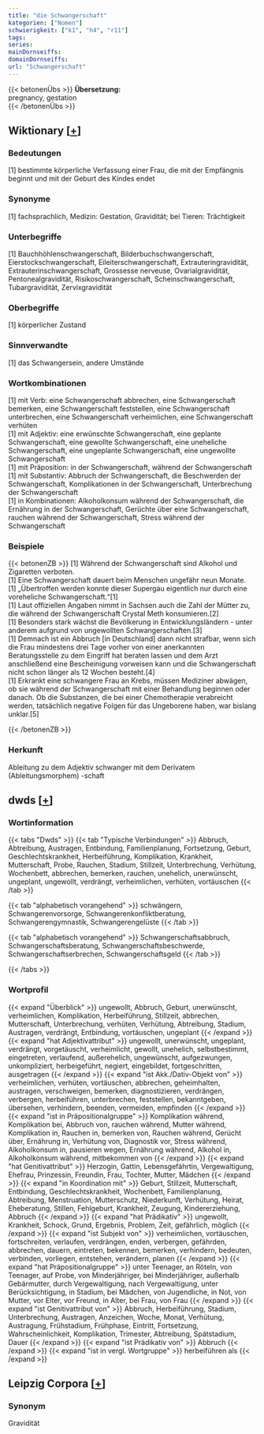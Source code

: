 ```yaml
---
title: "die Schwangerschaft"
kategorien: ["Nomen"]
schwierigkeit: ["k1", "h4", "r11"]
tags:
series:
mainDornseiffs:
domainDornseiffs:
url: "Schwangerschaft"
---
```


{{< betonenÜbs >}}
**Übersetzung:**  
pregnancy, gestation  
{{< /betonenÜbs >}}

## Wiktionary [[+](https://de.wiktionary.org/wiki/Schwangerschaft)]

### Bedeutungen
[1] bestimmte körperliche Verfassung einer Frau, die mit der Empfängnis beginnt und mit der Geburt des Kindes endet  

### Synonyme
[1] fachsprachlich, Medizin: Gestation, Gravidität; bei Tieren: Trächtigkeit  

### Unterbegriffe
[1] Bauchhöhlenschwangerschaft, Bilderbuchschwangerschaft, Eierstockschwangerschaft, Eileiterschwangerschaft, Extrauteringravidität, Extrauterinschwangerschaft, Grossesse nerveuse, Ovarialgravidität, Pentonealgravidität, Risikoschwangerschaft, Scheinschwangerschaft, Tubargravidität, Zervixgravidität  

### Oberbegriffe
[1] körperlicher Zustand  

### Sinnverwandte
[1] das Schwangersein, andere Umstände  

### Wortkombinationen
[1] mit Verb: eine Schwangerschaft abbrechen, eine Schwangerschaft bemerken, eine Schwangerschaft feststellen, eine Schwangerschaft unterbrechen, eine Schwangerschaft verheimlichen, eine Schwangerschaft verhüten  
[1] mit Adjektiv: eine erwünschte Schwangerschaft, eine geplante Schwangerschaft, eine gewollte Schwangerschaft, eine uneheliche Schwangerschaft, eine ungeplante Schwangerschaft, eine ungewollte Schwangerschaft  
[1] mit Präposition: in der Schwangerschaft, während der Schwangerschaft  
[1] mit Substantiv: Abbruch der Schwangerschaft, die Beschwerden der Schwangerschaft, Komplikationen in der Schwangerschaft, Unterbrechung der Schwangerschaft  
[1] in Kombinationen: Alkoholkonsum während der Schwangerschaft, die Ernährung in der Schwangerschaft, Gerüchte über eine Schwangerschaft, rauchen während der Schwangerschaft, Stress während der Schwangerschaft  

### Beispiele
{{< betonenZB >}}
[1] Während der Schwangerschaft sind Alkohol und Zigaretten verboten.  
[1] Eine Schwangerschaft dauert beim Menschen ungefähr neun Monate.  
[1] „Übertroffen werden konnte dieser Supergau eigentlich nur durch eine voreheliche Schwangerschaft.“[1]  
[1] Laut offiziellen Angaben nimmt in Sachsen auch die Zahl der Mütter zu, die während der Schwangerschaft Crystal Meth konsumieren.[2]  
[1] Besonders stark wächst die Bevölkerung in Entwicklungsländern - unter anderem aufgrund von ungewollten Schwangerschaften.[3]  
[1] Demnach ist ein Abbruch [in Deutschland] dann nicht strafbar, wenn sich die Frau mindestens drei Tage vorher von einer anerkannten Beratungsstelle zu dem Eingriff hat beraten lassen und dem Arzt anschließend eine Bescheinigung vorweisen kann und die Schwangerschaft nicht schon länger als 12 Wochen besteht.[4]  
[1] Erkrankt eine schwangere Frau an Krebs, müssen Mediziner abwägen, ob sie während der Schwangerschaft mit einer Behandlung beginnen oder danach. Ob die Substanzen, die bei einer Chemotherapie verabreicht werden, tatsächlich negative Folgen für das Ungeborene haben, war bislang unklar.[5]  

{{< /betonenZB >}}
### Herkunft
Ableitung zu dem Adjektiv schwanger mit dem Derivatem (Ableitungsmorphem) -schaft  



## dwds [[+](https://www.dwds.de/wb/Schwangerschaft)]

### Wortinformation
{{< tabs "Dwds" >}}
{{< tab "Typische Verbindungen" >}}
Abbruch, Abtreibung, Austragen, Entbindung, Familienplanung, Fortsetzung, Geburt, Geschlechtskrankheit, Herbeiführung, Komplikation, Krankheit, Mutterschaft, Probe, Rauchen, Stadium, Stillzeit, Unterbrechung, Verhütung, Wochenbett, abbrechen, bemerken, rauchen, unehelich, unerwünscht, ungeplant, ungewollt, verdrängt, verheimlichen, verhüten, vortäuschen
{{< /tab >}}

{{< tab "alphabetisch vorangehend" >}}
schwängern, Schwangerenvorsorge, Schwangerenkonfliktberatung, Schwangerengymnastik, Schwangerengelüste
{{< /tab >}}

{{< tab "alphabetisch vorangehend" >}}
Schwangerschaftsabbruch, Schwangerschaftsberatung, Schwangerschaftsbeschwerde, Schwangerschaftserbrechen, Schwangerschaftsgeld
{{< /tab >}}

{{< /tabs >}}

### Wortprofil
{{< expand "Überblick" >}} ungewollt, Abbruch, Geburt, unerwünscht, verheimlichen, Komplikation, Herbeiführung, Stillzeit, abbrechen, Mutterschaft, Unterbrechung, verhüten, Verhütung, Abtreibung, Stadium, Austragen, verdrängt, Entbindung, vortäuschen, ungeplant {{< /expand >}}
{{< expand "hat Adjektivattribut" >}} ungewollt, unerwünscht, ungeplant, verdrängt, vorgetäuscht, verheimlicht, gewollt, unehelich, selbstbestimmt, eingetreten, verlaufend, außerehelich, ungewünscht, aufgezwungen, unkompliziert, herbeigeführt, negiert, eingebildet, fortgeschritten, ausgetragen {{< /expand >}}
{{< expand "ist Akk./Dativ-Objekt von" >}} verheimlichen, verhüten, vortäuschen, abbrechen, geheimhalten, austragen, verschweigen, bemerken, diagnostizieren, verdrängen, verbergen, herbeiführen, unterbrechen, feststellen, bekanntgeben, übersehen, verhindern, beenden, vermeiden, empfinden {{< /expand >}}
{{< expand "ist in Präpositionalgruppe" >}} Komplikation während, Komplikation bei, Abbruch von, rauchen während, Mutter während, Komplikation in, Rauchen in, bemerken von, Rauchen während, Gerücht über, Ernährung in, Verhütung von, Diagnostik vor, Stress während, Alkoholkonsum in, pausieren wegen, Ernährung während, Alkohol in, Alkoholkonsum während, mitbekommen von {{< /expand >}}
{{< expand "hat Genitivattribut" >}} Herzogin, Gattin, Lebensgefährtin, Vergewaltigung, Ehefrau, Prinzessin, Freundin, Frau, Tochter, Mutter, Mädchen {{< /expand >}}
{{< expand "in Koordination mit" >}} Geburt, Stillzeit, Mutterschaft, Entbindung, Geschlechtskrankheit, Wochenbett, Familienplanung, Abtreibung, Menstruation, Mutterschutz, Niederkunft, Verhütung, Heirat, Eheberatung, Stillen, Fehlgeburt, Krankheit, Zeugung, Kindererziehung, Abbruch {{< /expand >}}
{{< expand "hat Prädikativ" >}} ungewollt, Krankheit, Schock, Grund, Ergebnis, Problem, Zeit, gefährlich, möglich {{< /expand >}}
{{< expand "ist Subjekt von" >}} verheimlichen, vortäuschen, fortschreiten, verlaufen, verdrängen, enden, verbergen, gefährden, abbrechen, dauern, eintreten, bekennen, bemerken, verhindern, bedeuten, verbinden, vorliegen, entstehen, verändern, planen {{< /expand >}}
{{< expand "hat Präpositionalgruppe" >}} unter Teenager, an Röteln, von Teenager, auf Probe, von Minderjähriger, bei Minderjähriger, außerhalb Gebärmutter, durch Vergewaltigung, nach Vergewaltigung, unter Berücksichtigung, in Stadium, bei Mädchen, von Jugendliche, in Not, von Mutter, vor Elter, vor Freund, in Alter, bei Frau, von Frau {{< /expand >}}
{{< expand "ist Genitivattribut von" >}} Abbruch, Herbeiführung, Stadium, Unterbrechung, Austragen, Anzeichen, Woche, Monat, Verhütung, Austragung, Frühstadium, Frühphase, Eintritt, Fortsetzung, Wahrscheinlichkeit, Komplikation, Trimester, Abtreibung, Spätstadium, Dauer {{< /expand >}}
{{< expand "ist Prädikativ von" >}} Abbruch {{< /expand >}}
{{< expand "ist in vergl. Wortgruppe" >}} herbeiführen als {{< /expand >}}

## Leipzig Corpora [[+](https://corpora.uni-leipzig.de/en/res?word=Schwangerschaft&corpusId=deu_newscrawl-public_2018)]


### Synonym
Gravidität

